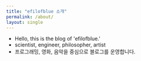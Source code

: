 ```yaml
--- 
title: "efilofblue 소개" 
permalink: /about/ 
layout: single 
--- 
```

- Hello, this is the blog of 'efilofblue.'
- scientist, engineer, philosopher, artist
- 프로그래밍, 영화, 음악을 중심으로 블로그를 운영합니다.
